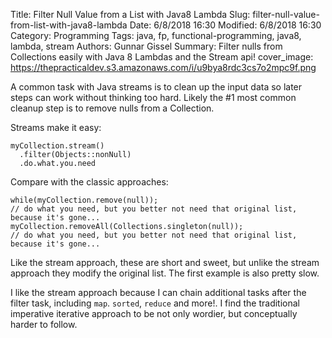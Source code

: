Title: Filter Null Value from a List with Java8 Lambda
Slug: filter-null-value-from-list-with-java8-lambda
Date: 6/8/2018 16:30
Modified: 6/8/2018 16:30
Category: Programming
Tags: java, fp, functional-programming, java8, lambda, stream
Authors: Gunnar Gissel
Summary: Filter nulls from Collections easily with Java 8 Lambdas and the Stream api!
cover_image: https://thepracticaldev.s3.amazonaws.com/i/u9bya8rdc3cs7o2mpc9f.png

A common task with Java streams is to clean up the input data so later steps can work without thinking too hard.  Likely the #1 most common cleanup step is to remove nulls from a Collection.

Streams make it easy:

    myCollection.stream()
      .filter(Objects::nonNull)
      .do.what.you.need

Compare with the classic approaches:

    while(myCollection.remove(null));
    // do what you need, but you better not need that original list, because it's gone...
    myCollection.removeAll(Collections.singleton(null));
    // do what you need, but you better not need that original list, because it's gone...

Like the stream approach, these are short and sweet, but unlike the stream approach they modify the original list.  The first example is also pretty slow.

I like the stream approach because I can chain additional tasks after the filter task, including `map`. `sorted`, `reduce` and more!.  I find the traditional imperative iterative approach to be not only wordier, but conceptually harder to follow.
